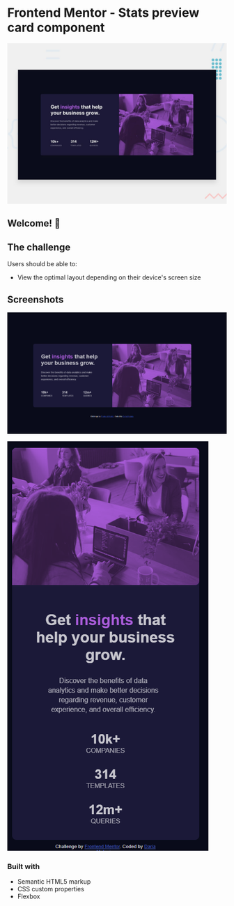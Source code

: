 # Frontend Mentor - Stats preview card component

![Design preview for the Stats preview card component coding challenge](./design/desktop-preview.jpg)

## Welcome! 👋


## The challenge

Users should be able to:

- View the optimal layout depending on their device's screen size


## Screenshots

![desktop](https://github.com/Dariapopa01/stats-preview-card-component-main/blob/master/images/desk.png)

![mobile](https://github.com/Dariapopa01/stats-preview-card-component-main/blob/master/images/mobile.png)

### Built with

- Semantic HTML5 markup
- CSS custom properties
- Flexbox
